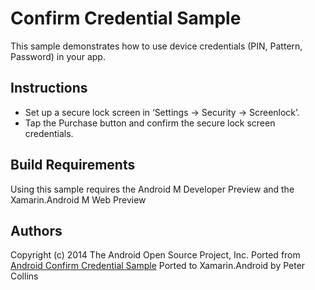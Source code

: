 Confirm Credential Sample
=========================

This sample demonstrates how to use device credentials (PIN, Pattern, Password) in your app.

Instructions
------------

* Set up a secure lock screen in ‘Settings -> Security -> Screenlock’.
* Tap the Purchase button and confirm the secure lock screen credentials. 

Build Requirements
------------------
Using this sample requires the Android M Developer Preview and the Xamarin.Android M Web Preview

Authors
-------
Copyright (c) 2014 The Android Open Source Project, Inc.
Ported from [Android Confirm Credential Sample](https://github.com/googlesamples/android-ConfirmCredential)
Ported to Xamarin.Android by Peter Collins